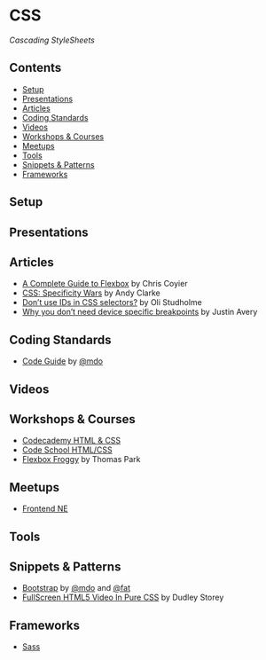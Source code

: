 # CSS

*Cascading StyleSheets*

## Contents

* [Setup](#setup)
* [Presentations](#presentations)
* [Articles](#articles)
* [Coding Standards](#coding-standards)
* [Videos](#videos)
* [Workshops & Courses](#workshops--courses)
* [Meetups](#meetups)
* [Tools](#tools)
* [Snippets & Patterns](#snippets--patterns)
* [Frameworks](#frameworks)

## Setup

## Presentations

## Articles

- [A Complete Guide to Flexbox](https://css-tricks.com/snippets/css/a-guide-to-flexbox/) by Chris Coyier
- [CSS: Specificity Wars](https://stuffandnonsense.co.uk/archives/css_specificity_wars.html) by Andy Clarke
- [Don’t use IDs in CSS selectors?](http://oli.jp/2011/ids/) by Oli Studholme
- [Why you don’t need device specific breakpoints](https://responsivedesign.is/articles/why-you-dont-need-device-specific-breakpoints) by Justin Avery

## Coding Standards

- [Code Guide](http://codeguide.co/) by [@mdo](https://twitter.com/mdo)

## Videos

## Workshops & Courses

- [Codecademy HTML & CSS](https://www.codecademy.com/learn/web)
- [Code School HTML/CSS](https://www.codeschool.com/paths/html-css)
- [Flexbox Froggy](http://flexboxfroggy.com/) by Thomas Park

## Meetups

- [Frontend NE](https://frontendne.co.uk/)

## Tools

## Snippets & Patterns

- [Bootstrap](http://getbootstrap.com/) by [@mdo](https://twitter.com/mdo) and [@fat](https://twitter.com/fat)
- [FullScreen HTML5 Video In Pure CSS](http://thenewcode.com/samples/polina.html) by Dudley Storey

## Frameworks

- [Sass](Frameworks/Sass.md)
